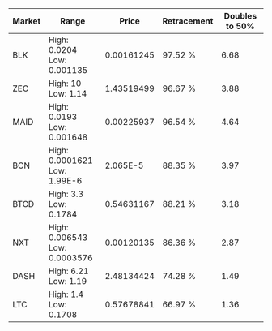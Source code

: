 | Market | Range | Price| Retracement | Doubles to 50% |
| --- | --- | --- | --- | --- |
| BLK | High: 0.0204<br />Low: 0.001135 | 0.00161245 | 97.52 % | 6.68 |
| ZEC | High: 10<br />Low: 1.14 | 1.43519499 | 96.67 % | 3.88 |
| MAID | High: 0.0193<br />Low: 0.001648 | 0.00225937 | 96.54 % | 4.64 |
| BCN | High: 0.0001621<br />Low: 1.99E-6 | 2.065E-5 | 88.35 % | 3.97 |
| BTCD | High: 3.3<br />Low: 0.1784 | 0.54631167 | 88.21 % | 3.18 |
| NXT | High: 0.006543<br />Low: 0.0003576 | 0.00120135 | 86.36 % | 2.87 |
| DASH | High: 6.21<br />Low: 1.19 | 2.48134424 | 74.28 % | 1.49 |
| LTC | High: 1.4<br />Low: 0.1708 | 0.57678841 | 66.97 % | 1.36 |
